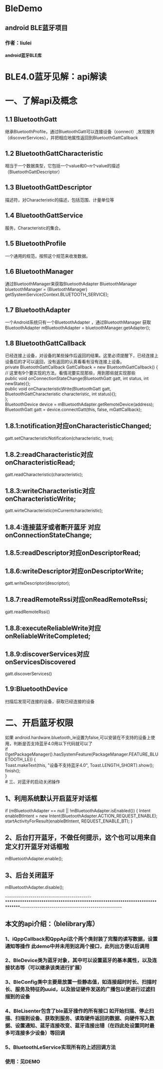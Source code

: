 # BleDemo
## android BLE蓝牙项目<br>
### 作者：liulei<br>
#### android蓝牙BLE库<br>

 # BLE4.0蓝牙见解：api解读<br>
 # 一、了解api及概念

 ## 1.1 BluetoothGatt<br>
 继承BluetoothProfile，通过BluetoothGatt可以连接设备（connect）,发现服务（discoverServices），并把相应地属性返回到BluetoothGattCallback
 ## 1.2 BluetoothGattCharacteristic<br>
 相当于一个数据类型，它包括一个value和0~n个value的描述（BluetoothGattDescriptor）
 ## 1.3 BluetoothGattDescriptor<br>
 描述符，对Characteristic的描述，包括范围、计量单位等
 ## 1.4 BluetoothGattService<br>
 服务，Characteristic的集合。
 ## 1.5 BluetoothProfile<br>
  一个通用的规范，按照这个规范来收发数据。
 ## 1.6 BluetoothManager<br>
  通过BluetoothManager来获取BluetoothAdapter
 BluetoothManager bluetoothManager = (BluetoothManager) getSystemService(Context.BLUETOOTH_SERVICE);
 ## 1.7 BluetoothAdapter<br>
 一个Android系统只有一个BluetoothAdapter ，通过BluetoothManager 获取
 BluetoothAdapter mBluetoothAdapter = bluetoothManager.getAdapter();
 ## 1.8 BluetoothGattCallback<br>
 已经连接上设备，对设备的某些操作后返回的结果。这里必须提醒下，已经连接上设备后的才可以返回，没有返回的认真看看有没有连接上设备。<br>
 private BluetoothGattCallback GattCallback = new BluetoothGattCallback() {<br>
     // 这里有9个要实现的方法，看情况要实现那些，用到那些就实现那些<br>
     public void onConnectionStateChange(BluetoothGatt gatt, int status, int newState){};<br>
     public void onCharacteristicWrite(BluetoothGatt gatt, BluetoothGattCharacteristic characteristic, int status){};<br>
 };<br>
 BluetoothDevice device = mBluetoothAdapter.getRemoteDevice(address);<br>
 BluetoothGatt gatt = device.connectGatt(this, false, mGattCallback);<br>

 ## 1.8.1:notification对应onCharacteristicChanged;<br>
 gatt.setCharacteristicNotification(characteristic, true);

 ## 1.8.2:readCharacteristic对应onCharacteristicRead;<br>
 gatt.readCharacteristic(characteristic);

 ## 1.8.3:writeCharacteristic对应onCharacteristicWrite;<br>
 gatt.wirteCharacteristic(mCurrentcharacteristic);

 ## 1.8.4:连接蓝牙或者断开蓝牙 对应 onConnectionStateChange;<br>

 ## 1.8.5:readDescriptor对应onDescriptorRead;<br>

 ## 1.8.6:writeDescriptor对应onDescriptorWrite;<br>

 gatt.writeDescriptor(descriptor);

 ## 1.8.7:readRemoteRssi对应onReadRemoteRssi;<br>
 gatt.readRemoteRssi()

 ## 1.8.8:executeReliableWrite对应onReliableWriteCompleted;<br>

 ## 1.8.9:discoverServices对应onServicesDiscovered<br>
 gatt.discoverServices()

 ## 1.9:BluetoothDevice<br>
 扫描后发现可连接的设备，获取已经连接的设备

 # 二、开启蓝牙权限<br>
 <uses-permission android:name="android.permission.BLUETOOTH"/>
 <uses-permission android:name="android.permission.BLUETOOTH_ADMIN"/>
 <uses-feature android:name="android.hardware.bluetooth_le" android:required="true"/>
 如果 android.hardware.bluetooth_le设置为false,可以安装在不支持的设备上使用，判断是否支持蓝牙4.0用以下代码就可以了<br>
 if (!getPackageManager().hasSystemFeature(PackageManager.FEATURE_BLUETOOTH_LE)) {<br>
     Toast.makeText(this, "设备不支持蓝牙4.0", Toast.LENGTH_SHORT).show();<br>
     finish();<br>
 }<br>
 # 三、对蓝牙的启动关闭操作<br>

 ## 1、利用系统默认开启蓝牙对话框<br>
 if (mBluetoothAdapter == null || !mBluetoothAdapter.isEnabled()) {
     Intent enableBtIntent = new Intent(BluetoothAdapter.ACTION_REQUEST_ENABLE);
     startActivityForResult(enableBtIntent, REQUEST_ENABLE_BT);
 }
 ## 2、后台打开蓝牙，不做任何提示，这个也可以用来自定义打开蓝牙对话框啦<br>
 mBluetoothAdapter.enable();<br>
 ## 3、后台关闭蓝牙<br>
 mBluetoothAdapter.disable();<br>

--------------------------------------------******************************************************************************----------------------------------------------------<br>
## 本文的api介绍：（blelibrary库）<br>
### 1、iQppCallback和QppApi这个两个类封装了完整的读写数据，设置通知等操作   此demo中并未用到这两个接口，此列出方便以后调用<br>
### 2、BleDevice类为蓝牙对象，其中可以设置蓝牙的基本属性，以及连接状态等（可以继承该类进行扩展）<br>
### 3、BleConfig类中主要是放置一些静态值，如连接超时时长、扫描时长、服务及特征的uuid，以及验证硬件发送的广播包以便进行过滤扫描到的设备<br>
### 4、BleLisenter包含了ble蓝牙操作的所有接口   如开始扫描、停止扫描、扫描到设备、获取到服务、读取硬件返回的数据、向硬件写入数据、设置通知、蓝牙连接改变、蓝牙连接出错（在四此处设置同时最多可连接多少设备）等回调<br>
### 5、BluetoothLeService实现所有的上述回调方法<br>

### 使用：见DEMO





































